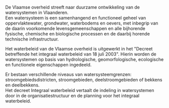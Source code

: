 De Vlaamse overheid streeft naar duurzame ontwikkeling van de watersystemen in Vlaanderen.  
Een watersysteem is een samenhangend en functioneel geheel van oppervlaktewater, grondwater, waterbodems en oevers, met inbegrip van de daarin voorkomende levensgemeenschappen 
en alle bijhorende fysische, chemische en biologische processen en de daarbij horende technische infrastructuur.  

Het waterbeleid van de Vlaamse overheid is uitgewerkt in het "Decreet betreffende het integraal waterbeleid van 18 juli 2003". Hierin worden de watersystemen op 
basis van hydrologische, geomorfologische, ecologische en functionele eigenschappen ingedeeld.  

Er bestaan verschillende niveaus van watersysteemgrenzen: stroomgebiedsdistricten, stroomgebieden, deelstroomgebieden of bekkens en deelbekkens.  
Het decreet Integraal waterbeleid vertaalt de indeling in watersystemen door in de organisatiestructuur en de planning voor het integraal waterbeleid. 
